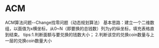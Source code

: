 # ACM
ACM算法问题--Change找零问题（动态规划算法）
基本思路：建立一个二维数组，以面值为x横坐标，从0~N（即要换的总钱数）列为y的纵坐标，填充表格直到结束。
tips:1.判断面额与要兑换的钱数大小；
     2.判断该空的兑换coin数量与上一层的兑换coin数量大小
